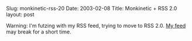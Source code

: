 Slug: monkinetic-rss-20
Date: 2003-02-08
Title: Monkinetic + RSS 2.0
layout: post

Warning: I&#39;m futzing with my RSS feed, trying to move to RSS 2.0. <a href="http://www.redmonk.net/monkinetic/rss">My feed</a> may break for a short time.
